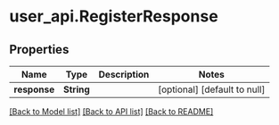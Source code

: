 # user_api.RegisterResponse
## Properties

| Name | Type | Description | Notes |
|------------ | ------------- | ------------- | -------------|
| **response** | **String** |  | [optional] [default to null] |

[[Back to Model list]](../README.md#documentation-for-models) [[Back to API list]](../README.md#documentation-for-api-endpoints) [[Back to README]](../README.md)

